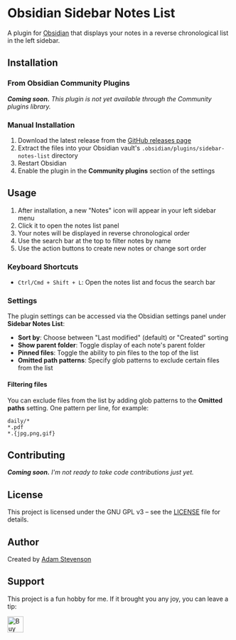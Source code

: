 # Obsidian Sidebar Notes List

A plugin for [Obsidian](https://obsidian.md) that displays your notes in a reverse chronological list in the left sidebar.

## Installation

### From Obsidian Community Plugins

***Coming soon.** This plugin is not yet available through the Community plugins library.*

### Manual Installation

1. Download the latest release from the [GitHub releases page](https://github.com/adammarcstevenson/obsidian-sidebar-notes-list/releases)
2. Extract the files into your Obsidian vault's `.obsidian/plugins/sidebar-notes-list` directory
3. Restart Obsidian
4. Enable the plugin in the **Community plugins** section of the settings

## Usage

1. After installation, a new "Notes" icon will appear in your left sidebar menu
2. Click it to open the notes list panel
3. Your notes will be displayed in reverse chronological order
4. Use the search bar at the top to filter notes by name
5. Use the action buttons to create new notes or change sort order

### Keyboard Shortcuts

- `Ctrl/Cmd + Shift + L`: Open the notes list and focus the search bar

### Settings

The plugin settings can be accessed via the Obsidian settings panel under **Sidebar Notes List**:

- **Sort by**: Choose between "Last modified" (default) or "Created" sorting
- **Show parent folder**: Toggle display of each note's parent folder
- **Pinned files**: Toggle the ability to pin files to the top of the list
- **Omitted path patterns**: Specify glob patterns to exclude certain files from the list

#### Filtering files

You can exclude files from the list by adding glob patterns to the **Omitted paths** setting. One pattern per line, for example:

```
daily/*
*.pdf
*.{jpg,png,gif}
```

## Contributing

***Coming soon.** I'm not ready to take code contributions just yet.*

## License

This project is licensed under the GNU GPL v3 – see the [LICENSE](LICENSE) file for details.

## Author

Created by [Adam Stevenson](https://adammarcstevenson.com)

## Support
This project is a fun hobby for me. If it brought you any joy, you can leave a tip:

<a href="https://ko-fi.com/K3K01FV01H" target="_blank"><img height="36" src="https://storage.ko-fi.com/cdn/kofi6.png?v=6" alt="Buy Me a Coffee at ko-fi.com" /></a>
